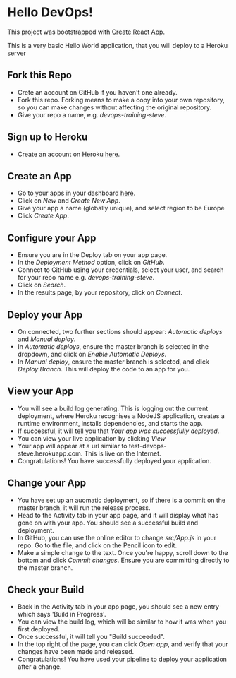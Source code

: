 # Hello DevOps!

This project was bootstrapped with [Create React App](https://github.com/facebook/create-react-app).

This is a very basic Hello World application, that you will deploy to a Heroku server

## Fork this Repo

* Crete an account on GitHub if you haven't one already.
* Fork this repo. Forking means to make a copy into your own repository, so you can make changes without affecting the original repository.
* Give your repo a name, e.g. *devops-training-steve*.

## Sign up to Heroku

* Create an account on Heroku [here](https://signup.heroku.com/).

## Create an App

* Go to your apps in your dashboard [here](https://dashboard.heroku.com/apps).
* Click on *New* and *Create New App*.
* Give your app a name (globally unique), and select region to be Europe
* Click *Create App*.

## Configure your App

* Ensure you are in the Deploy tab on your app page.
* In the *Deployment Method* option, click on *GitHub*.
* Connect to GitHub using your credentials, select your user, and search for your repo name e.g. *devops-training-steve*.
* Click on *Search*.
* In the results page, by your repository, click on *Connect*.

## Deploy your App

* On connected, two further sections should appear: *Automatic deploys* and *Manual deploy*.
* In *Automatic deploys*, ensure the master branch is selected in the dropdown, and click on *Enable Automatic Deploys*.
* In *Manual deploy*, ensure the master branch is selected, and click *Deploy Branch*. This will deploy the code to an app for you.

## View your App

* You will see a build log generating. This is logging out the current deployment, where Heroku recognises a NodeJS application, creates a runtime environment, installs dependencies, and starts the app.
* If successful, it will tell you that *Your app was successfully deployed*.
* You can view your live application by clicking *View*
* Your app will appear at a url similar to test-devops-steve.herokuapp.com. This is live on the Internet. 
* Congratulations! You have successfully deployed your application.

## Change your App

* You have set up an auomatic deployment, so if there is a commit on the master branch, it will run the release process.
* Head to the Activity tab in your app page, and it will display what has gone on with your app. You should see a successful build and deployment.
* In GitHub, you can use the online editor to change *src/App.js* in your repo. Go to the file, and click on the Pencil icon to edit.
* Make a simple change to the text. Once you're happy, scroll down to the bottom and click *Commit changes*. Ensure you are committing directly to the master branch.

## Check your Build

* Back in the Activity tab in your app page, you should see a new entry which says 'Build in Progress'.
* You can view the build log, which will be similar to how it was when you first deployed.
* Once successful, it will tell you "Build succeeded".
* In the top right of the page, you can click *Open app*, and verify that your changes have been made and released.
* Congratulations! You have used your pipeline to deploy your application after a change.